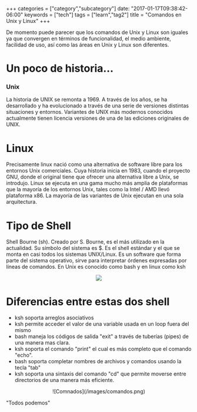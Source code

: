 +++
categories = ["category","subcategory"]
date: "2017-01-17T09:38:42-06:00"
keywords = ["tech"]
tags = ["learn","tag2"]
title = "Comandos en Unix y Linux"
+++

<!--more-->

De momento puede parecer que los comandos de Unix y Linux son iguales ya que convergen en términos de funcionalidad, el medio ambiente, facilidad de uso, así como las áreas en Unix y Linux son diferentes.

# Un poco de historia…

### Unix

La historia de UNIX  se remonta a 1969. A través de los años, se ha desarrollado y ha evolucionado a través de una serie de versiones distintas situaciones y entornos. Variantes de UNIX más modernos conocidos actualmente tienen licencia versiones de una de las ediciones originales de UNIX.


# Linux

Precisamente linux nació como una alternativa de software libre para los entornos Unix comerciales. Cuya historia inicia en 1983, cuando el proyecto GNU, donde el original tiene que ofrecer una alternativa libre a Unix, se introdujo. Linux se ejecuta en una gama mucho más amplia de plataformas que la mayoría de los entornos Unix, tales como la Intel  / AMD llevó plataforma x86. La mayoría de las variantes de Unix ejecutan en una sola arquitectura.

# Tipo de Shell

Shell Bourne (sh). Creado por S. Bourne, es el más utilizado en la actualidad. Su símbolo del sistema es $. Es el shell estándar y el que se monta en casi todos los sistemas UNIX/Linux.
Es un software que forma parte del sistema operativo, sirve para interpretar órdenes expresadas por líneas de comandos.
En Unix es conocido como bash y en linux como ksh

<center><IMG src="/images/unixS.jpg"/></center>

# Diferencias entre estas dos shell

+ ksh soporta arreglos asociativos
+ ksh permite acceder el valor de una variable usada en un loop fuera del mismo
+ bash maneja los códigos de salida "exit" a través de tuberías (pipes) de una manera mas clara.
+ ksh soporta el comando "print" el cual es más completo que el comando "echo".
+ bash soporta completar nombres de archivos y comandos usando la tecla "tab"
+ ksh soporta una sintaxis del comando "cd" que permite moverse entre directorios de una manera más eficiente.

<center>![Comnados](/images/comandos.png)</center>

"Todos podemos"
